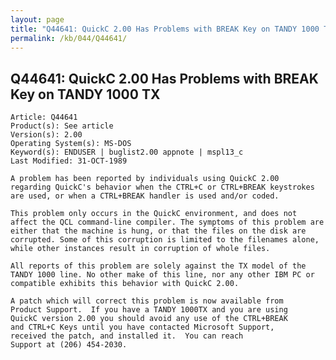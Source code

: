 ```yaml
---
layout: page
title: "Q44641: QuickC 2.00 Has Problems with BREAK Key on TANDY 1000 TX"
permalink: /kb/044/Q44641/
---
```


## Q44641: QuickC 2.00 Has Problems with BREAK Key on TANDY 1000 TX

	Article: Q44641
	Product(s): See article
	Version(s): 2.00
	Operating System(s): MS-DOS
	Keyword(s): ENDUSER | buglist2.00 appnote | mspl13_c
	Last Modified: 31-OCT-1989
	
	A problem has been reported by individuals using QuickC 2.00
	regarding QuickC's behavior when the CTRL+C or CTRL+BREAK keystrokes
	are used, or when a CTRL+BREAK handler is used and/or coded.
	
	This problem only occurs in the QuickC environment, and does not
	affect the QCL command-line compiler. The symptoms of this problem are
	either that the machine is hung, or that the files on the disk are
	corrupted. Some of this corruption is limited to the filenames alone,
	while other instances result in corruption of whole files.
	
	All reports of this problem are solely against the TX model of the
	TANDY 1000 line. No other make of this line, nor any other IBM PC or
	compatible exhibits this behavior with QuickC 2.00.
	
	A patch which will correct this problem is now available from
	Product Support.  If you have a TANDY 1000TX and you are using
	QuickC version 2.00 you should avoid any use of the CTRL+BREAK
	and CTRL+C Keys until you have contacted Microsoft Support,
	received the patch, and installed it.  You can reach
	Support at (206) 454-2030.

